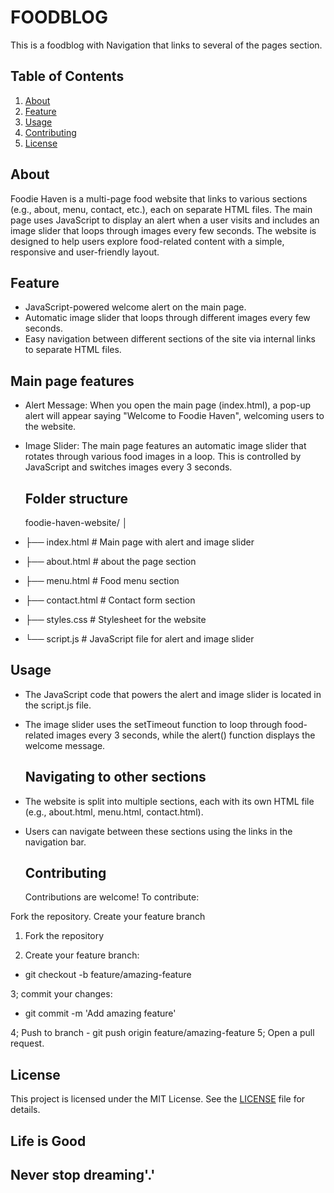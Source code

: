# FOODBLOG

This is a foodblog with Navigation that links to several of the pages section.

## Table of Contents

1. [About](#about)
2. [Feature](#feature)
3. [Usage](#usage)
4. [Contributing](#contributing)
5. [License](#license)

## About

Foodie Haven is a multi-page food website that links to various sections (e.g., about, menu, contact, etc.), each on separate HTML files. The main page uses JavaScript to display an alert when a user visits and includes an image slider that loops through images every few seconds.
The website is designed to help users explore  food-related content with a simple, responsive and user-friendly layout.

## Feature

- JavaScript-powered welcome alert on the main page.
- Automatic image slider that loops through different images every few seconds.
- Easy navigation between different sections of the site via internal links to separate HTML files.

## Main page features

- Alert Message: When you open the main page (index.html), a pop-up alert will appear saying "Welcome to Foodie Haven", welcoming users to the website.
- Image Slider: The main page features an automatic image slider that rotates through various food images in a loop. This is controlled by JavaScript and switches images every 3 seconds.

  ## Folder structure

  foodie-haven-website/
│
- ├── index.html          # Main page with alert and image slider
- ├── about.html        # about the page  section
- ├── menu.html           # Food menu section
- ├── contact.html        # Contact form section
- ├── styles.css          # Stylesheet for the website
- └── script.js           # JavaScript file for alert and image slider

## Usage

- The JavaScript code that powers the alert and image slider is located in the script.js file.
- The image slider uses the setTimeout function to loop through food-related images every 3 seconds, while the alert() function displays the welcome message.

  ## Navigating to other sections

- The website is split into multiple sections, each with its own HTML file (e.g., about.html, menu.html, contact.html).
- Users can navigate between these sections using the links in the navigation bar.

  ## Contributing

  Contributions are welcome! To contribute:

Fork the repository.
Create your feature branch

1. Fork the repository

2. Create your feature branch:

- git checkout -b feature/amazing-feature

3; commit your changes:

- git commit -m 'Add amazing feature'

4; Push to branch
    - git push origin feature/amazing-feature
5; Open a pull request.

## License

  This project is licensed under the MIT License. See the [LICENSE](https://github.com/marveeygoodlife/FOODBLOG/blob/main/LICENSE) file for details.

## Life is Good

## Never stop dreaming'.'
